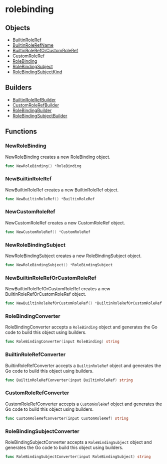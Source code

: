 # <span class="badge package-core"></span> rolebinding

## Objects

 * <span class="badge object-type-struct"></span> [BuiltinRoleRef](./object-BuiltinRoleRef.md)
 * <span class="badge object-type-enum"></span> [BuiltinRoleRefName](./object-BuiltinRoleRefName.md)
 * <span class="badge object-type-struct"></span> [BuiltinRoleRefOrCustomRoleRef](./object-BuiltinRoleRefOrCustomRoleRef.md)
 * <span class="badge object-type-struct"></span> [CustomRoleRef](./object-CustomRoleRef.md)
 * <span class="badge object-type-struct"></span> [RoleBinding](./object-RoleBinding.md)
 * <span class="badge object-type-struct"></span> [RoleBindingSubject](./object-RoleBindingSubject.md)
 * <span class="badge object-type-enum"></span> [RoleBindingSubjectKind](./object-RoleBindingSubjectKind.md)
## Builders

 * <span class="badge builder"></span> [BuiltinRoleRefBuilder](./builder-BuiltinRoleRefBuilder.md)
 * <span class="badge builder"></span> [CustomRoleRefBuilder](./builder-CustomRoleRefBuilder.md)
 * <span class="badge builder"></span> [RoleBindingBuilder](./builder-RoleBindingBuilder.md)
 * <span class="badge builder"></span> [RoleBindingSubjectBuilder](./builder-RoleBindingSubjectBuilder.md)
## Functions

### <span class="badge function"></span> NewRoleBinding

NewRoleBinding creates a new RoleBinding object.

```go
func NewRoleBinding() *RoleBinding
```

### <span class="badge function"></span> NewBuiltinRoleRef

NewBuiltinRoleRef creates a new BuiltinRoleRef object.

```go
func NewBuiltinRoleRef() *BuiltinRoleRef
```

### <span class="badge function"></span> NewCustomRoleRef

NewCustomRoleRef creates a new CustomRoleRef object.

```go
func NewCustomRoleRef() *CustomRoleRef
```

### <span class="badge function"></span> NewRoleBindingSubject

NewRoleBindingSubject creates a new RoleBindingSubject object.

```go
func NewRoleBindingSubject() *RoleBindingSubject
```

### <span class="badge function"></span> NewBuiltinRoleRefOrCustomRoleRef

NewBuiltinRoleRefOrCustomRoleRef creates a new BuiltinRoleRefOrCustomRoleRef object.

```go
func NewBuiltinRoleRefOrCustomRoleRef() *BuiltinRoleRefOrCustomRoleRef
```

### <span class="badge function"></span> RoleBindingConverter

RoleBindingConverter accepts a `RoleBinding` object and generates the Go code to build this object using builders.

```go
func RoleBindingConverter(input RoleBinding) string
```

### <span class="badge function"></span> BuiltinRoleRefConverter

BuiltinRoleRefConverter accepts a `BuiltinRoleRef` object and generates the Go code to build this object using builders.

```go
func BuiltinRoleRefConverter(input BuiltinRoleRef) string
```

### <span class="badge function"></span> CustomRoleRefConverter

CustomRoleRefConverter accepts a `CustomRoleRef` object and generates the Go code to build this object using builders.

```go
func CustomRoleRefConverter(input CustomRoleRef) string
```

### <span class="badge function"></span> RoleBindingSubjectConverter

RoleBindingSubjectConverter accepts a `RoleBindingSubject` object and generates the Go code to build this object using builders.

```go
func RoleBindingSubjectConverter(input RoleBindingSubject) string
```

